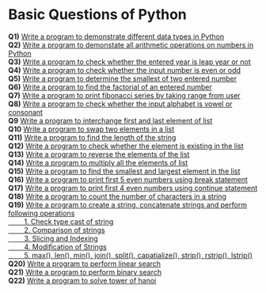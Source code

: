 # Basic Questions of Python
**Q1)** [Write a program to demonstrate different data types in Python](/Basic%20Questions/Questions%20Folder/Question_1.py)<br>
**Q2)** [Write a program to demonstate all arithmetic operations on numbers in Python](/Basic%20Questions/Questions%20Folder/Question_2.py)<br>
**Q3)** [Write a program to check whether the entered year is leap year or not](/Basic%20Questions/Questions%20Folder/Question_3.py)<br>
**Q4)** [Write a program to check whether the input number is even or odd](/Basic%20Questions/Questions%20Folder/Question_4.py)<br>
**Q5)** [Write a program to determine the smallest of two entered number](/Basic%20Questions/Questions%20Folder/Question_5.py)<br>
**Q6)** [Write a program to find the factorial of an entered number](https://github.com/bishtanuj/python/blob/main/Basic%20Questions/Questions%20Folder/Question_6.py)<br>
**Q7)** [Write a program to print fibonacci series by taking range from user](https://github.com/bishtanuj/python/blob/main/Basic%20Questions/Questions%20Folder/Question_7.py)<br>
**Q8)** [Write a program to check whether the input alphabet is vowel or consonant](https://github.com/bishtanuj/python/blob/main/Basic%20Questions/Questions%20Folder/Question_8.py)<br>
**Q9** [Write a program to interchange first and last element of list](https://github.com/bishtanuj/python/blob/main/Basic%20Questions/Questions%20Folder/Question_9.py)<br>
**Q10** [Write a program to swap two elements in a list](https://github.com/bishtanuj/python/blob/main/Basic%20Questions/Questions%20Folder/Question_10.py)<br>
**Q11)** [Write a program to find the length of the string](https://github.com/bishtanuj/python/blob/main/Basic%20Questions/Questions%20Folder/Question_11.py)<br>
**Q12)** [Write a program to check whether the element is existing in the list](https://github.com/bishtanuj/python/blob/main/Basic%20Questions/Questions%20Folder/Question_12.py)<br>
**Q13)** [Write a program to reverse the elements of the list](https://github.com/bishtanuj/python/blob/main/Basic%20Questions/Questions%20Folder/Question_13.py)<br>
**Q14)** [Write a program to multiply all the elements of list](https://github.com/bishtanuj/python/blob/main/Basic%20Questions/Questions%20Folder/Question_14.py)<br>
**Q15)** [Write a program to find the smallest and largest element in the list](https://github.com/bishtanuj/python/blob/main/Basic%20Questions/Questions%20Folder/Question_15.py)<br>
**Q16)** [Write a program to print first 5 even numbers using break statement](https://github.com/bishtanuj/python/blob/main/Basic%20Questions/Questions%20Folder/Question_16.py)<br>
**Q17)** [Write a program to print first 4 even numbers using continue statement](https://github.com/bishtanuj/python/blob/main/Basic%20Questions/Questions%20Folder/Question_17.py)<br>
**Q18)** [Write a program to count the number of characters in a string](https://github.com/bishtanuj/python/blob/main/Basic%20Questions/Questions%20Folder/Question_18.py)<br>
**Q19)** [Write a program to create a string, concatenate strings and perform following operations <br>&emsp;&emsp; 1. Check type cast of string <br>&emsp;&emsp; 2. Comparison of strings <br>&emsp;&emsp; 3. Slicing and Indexing <br>&emsp;&emsp; 4. Modification of Strings <br>&emsp;&emsp; 5. max(), len(), min(), join(), split(), capatialize(), strip(), rstrip(), lstrip()](https://github.com/bishtanuj/python/blob/main/Basic%20Questions/Questions%20Folder/Question_19.py) <br>
**Q20)** [Write a program to perform linear search](https://github.com/bishtanuj/python/blob/main/Basic%20Questions/Questions%20Folder/Question_20.py)<br>
**Q21)** [Write a program to perform binary search](https://github.com/bishtanuj/python/blob/main/Basic%20Questions/Questions%20Folder/Question_21.py)<br>
**Q22)** [Write a program to solve tower of hanoi](https://github.com/bishtanuj/python/blob/main/Basic%20Questions/Questions%20Folder/Question_22.py)<br>
